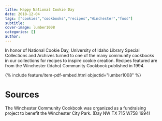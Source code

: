 ```yaml
---
title: Happy National Cookie Day
date: 2018-12-04
tags: ["cookies","cookbooks","recipes","Winchester","food"]
subtitle: 
cover-image: lumber1008
categories: []
author: 
---
```


In honor of National Cookie Day, University of Idaho Library Special Collections and Archives turned to one of the many community cookbooks in our collections for recipes to inspire cookie creation. Recipes featured are from the Winchester (Idaho) Community Cookbook published in 1994.

{% include feature/item-pdf-embed.html objectid="lumber1008" %}

# Sources

The Winchester Community Cookbook was organized as a fundraising project to benefit the Winchester City Park. (Day NW TX 715 W758 1994)